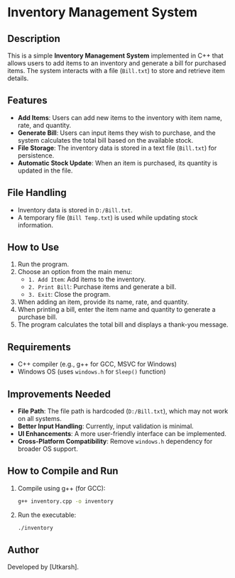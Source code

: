 
# Inventory Management System

## Description
This is a simple **Inventory Management System** implemented in C++ that allows users to add items to an inventory and generate a bill for purchased items. The system interacts with a file (`Bill.txt`) to store and retrieve item details.

## Features
- **Add Items**: Users can add new items to the inventory with item name, rate, and quantity.
- **Generate Bill**: Users can input items they wish to purchase, and the system calculates the total bill based on the available stock.
- **File Storage**: The inventory data is stored in a text file (`Bill.txt`) for persistence.
- **Automatic Stock Update**: When an item is purchased, its quantity is updated in the file.

## File Handling
- Inventory data is stored in `D:/Bill.txt`.
- A temporary file (`Bill Temp.txt`) is used while updating stock information.

## How to Use
1. Run the program.
2. Choose an option from the main menu:
   - `1. Add Item`: Add items to the inventory.
   - `2. Print Bill`: Purchase items and generate a bill.
   - `3. Exit`: Close the program.
3. When adding an item, provide its name, rate, and quantity.
4. When printing a bill, enter the item name and quantity to generate a purchase bill.
5. The program calculates the total bill and displays a thank-you message.

## Requirements
- C++ compiler (e.g., g++ for GCC, MSVC for Windows)
- Windows OS (uses `windows.h` for `Sleep()` function)

## Improvements Needed
- **File Path**: The file path is hardcoded (`D:/Bill.txt`), which may not work on all systems.
- **Better Input Handling**: Currently, input validation is minimal.
- **UI Enhancements**: A more user-friendly interface can be implemented.
- **Cross-Platform Compatibility**: Remove `windows.h` dependency for broader OS support.

## How to Compile and Run
1. Compile using g++ (for GCC):
   ```bash
   g++ inventory.cpp -o inventory
   ```
2. Run the executable:
   ```bash
   ./inventory
   ```

## Author
Developed by [Utkarsh].

